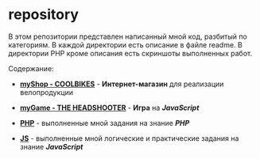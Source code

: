 # repository
В этом репозитории представлен написанный мной код, разбитый по категориям. 
В каждой директории есть описание в файле readme. 
В директории PHP кроме описания есть скриншоты выполненных работ.

Содержание:
* **[myShop - COOLBIKES](https://github.com/segakuz/repository/tree/master/PHP/myShop%20-%20COOLBIKES)** - 
**Интернет-магазин** для реализации велопродукции


* **[myGame - THE HEADSHOOTER](https://github.com/segakuz/repository/tree/master/JS/myGame%20-%20THE%20HEADSHOOTER)** - 
**Игра** на ***JavaScript***

* **[PHP](https://github.com/segakuz/repository/tree/master/PHP)** - 
выполненные мной задания на знание ***PHP***

* **[JS](https://github.com/segakuz/repository/tree/master/JS)** - 
выполненные мной логические и практические задания на знание ***JavaScript***